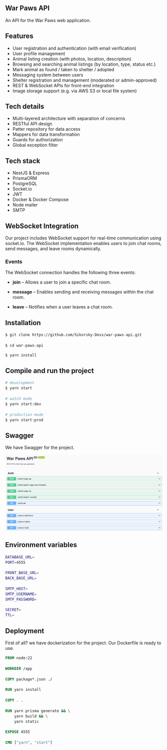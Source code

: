 ## War Paws API

An API for the War Paws web application.

## Features

- User registration and authentication (with email verification)
- User profile management
- Animal listing creation (with photos, location, description)
- Browsing and searching animal listings (by location, type, status etc.)
- Mark animal as found / taken to shelter / adopted
- Messaging system between users
- Shelter registration and management (moderated or admin-approved)
- REST & WebSocket APIs for front-end integration
- Image storage support (e.g. via AWS S3 or local file system)


## Tech details
- Multi-layered architecture with separation of concerns
- RESTful API design
- Patter repository for data access
- Mappers for data transformation
- Guards for authorization
- Global exception filter

## Tech stack
- NestJS & Express
- PrismaORM
- PostgreSQL
- Socket.io
- JWT
- Docker & Docker Compose
- Node mailer
- SMTP

## WebSocket Integration

Our project includes WebSocket support for real-time communication using socket.io. The WebSocket implementation enables users to join chat rooms, send messages, and leave rooms dynamically.

### Events

The WebSocket connection handles the following three events:

- **join** – Allows a user to join a specific chat room.

- **message** – Enables sending and receiving messages within the chat room.

- **leave** – Notifies when a user leaves a chat room.

## Installation

```bash
$ git clone https://github.com/Sikorsky-Devs/war-paws-api.git

$ cd war-paws-api
```

```bash
$ yarn install
```

## Compile and run the project

```bash
# development
$ yarn start

# watch mode
$ yarn start:dev

# production mode
$ yarn start:prod
```

## Swagger

We have Swagger for the project.

![image](./swagger.png)

## Environment variables

```bash
DATABASE_URL=
PORT=4555

FRONT_BASE_URL=
BACK_BASE_URL=

SMTP_HOST=
SMTP_USERNAME=
SMTP_PASSWORD=

SECRET=
TTL=
```

## Deployment

First of all? we have dockerization for the project. Our Dockerfile is ready to use.

```dockerfile
FROM node:22

WORKDIR /app

COPY package*.json ./

RUN yarn install

COPY . .

RUN yarn prisma generate && \
    yarn build && \
    yarn static

EXPOSE 4555

CMD ["yarn", "start"]
```
